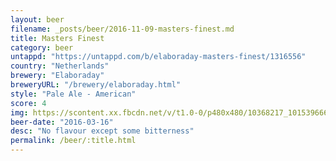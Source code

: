 ```yaml
---
layout: beer
filename: _posts/beer/2016-11-09-masters-finest.md
title: Masters Finest
category: beer
untappd: "https://untappd.com/b/elaboraday-masters-finest/1316556"
country: "Netherlands"
brewery: "Elaboraday"
breweryURL: "/brewery/elaboraday.html"
style: "Pale Ale - American"
score: 4
img: https://scontent.xx.fbcdn.net/v/t1.0-0/p480x480/10368217_10153966651078745_5301100254520843348_n.jpg?oh=95dfa014bc28c7fb1a3084a9df973803&oe=59B4D2B9
beer-date: "2016-03-16"
desc: "No flavour except some bitterness"
permalink: /beer/:title.html
---
```

